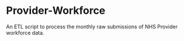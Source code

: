 # Provider-Workforce
An ETL script to process the monthly raw submissions of NHS Provider workforce data.
